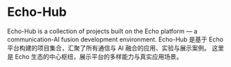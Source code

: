 # Echo-Hub
Echo-Hub is a collection of projects built on the Echo platform — a communication-AI fusion development environment.
Echo-Hub 是基于 Echo 平台构建的项目集合，汇聚了所有通信与 AI 融合的应用、实验与展示案例。 这里是 Echo 生态的中心枢纽，展示平台的多样能力与真实应用场景。
